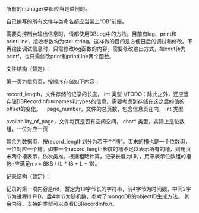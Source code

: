 所有的manager类都应当是单例的。

自己编写的所有文件与类命名都应当带上“DB”前缀。

需要向控制台输出信息时，请都使用DBLog中的方法。目前有log、print和printLine，接收参数均为std::string。这样做的目的是方便日后的调试和修改。不再输出调试信息时，只需修改log函数的内容。需要修改输出方式，如cout转为printf，也只需修改print和printLine两个函数。

文件结构（暂定）：

第一页为信息页，按顺序存储如下内容：

  record_length，文件存储的记录的长度， int 类型 //TODO：除此之外，还应当存储DBRecordInfo中names和types的信息。需要考虑到存储在这之后的值的offset的变化。
  
  page_number，文件的总页数，包含信息页在内， int 类型
  
  availability_of_page，文件每页是否有空闲空间， char* 类型，实际上是位数组，一位对应一页
  
  
其余为数据页，按record_length划分为若干个“槽”。页末的槽也是一个位数组，一位对应一个槽。如果一个record_length长度的槽不足以表示所有的槽，则用页末两个槽表示，依次类推。根据粗略计算，记录长度为L时，用来表示位数组的槽数n应满足n >= 8KB / (L * (8 * L + 1))。


记录结构（暂定）：

记录的第一项内容是rid，暂定为10字节长的字符串，前4字节为时间戳，中间2字节为进程id PID，后4字节为随机数，参考了mongoDB的objectID生成方法。
其余内容、支持的类型可以查看DBRecordInfo.h。
